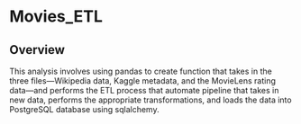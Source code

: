 # Movies_ETL
## Overview
This analysis involves using pandas to create function that takes in the three files—Wikipedia data, Kaggle metadata, and the MovieLens rating data—and performs the ETL process that automate pipeline that takes in new data, performs the appropriate transformations, and loads the data into PostgreSQL database using sqlalchemy.


